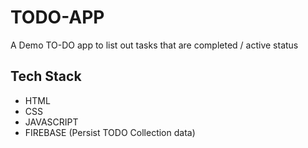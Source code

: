 # TODO-APP
A Demo TO-DO app to list out tasks that are completed / active status

## Tech Stack
- HTML
- CSS
- JAVASCRIPT
- FIREBASE (Persist TODO Collection data)
